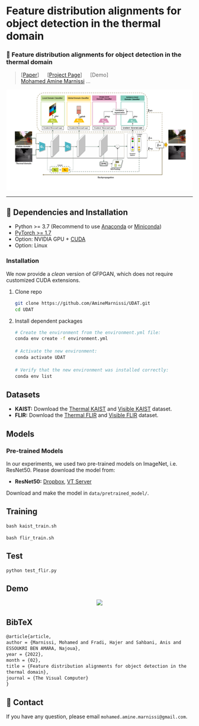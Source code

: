# Feature distribution alignments for object detection in the thermal domain
### :book: Feature distribution alignments for object detection in the thermal domain

> [[Paper](https://arxiv.org/abs/2101.04061)] &emsp; [[Project Page](https://aminemarnissi.github.io/projects/vcj.html)] &emsp; [Demo] <br>
> [Mohamed Amine Marnissi](https://aminemarnissi.github.io/)
> ...

<p align="center">
  <img src="https://github.com/AmineMarnissi/UDAT/blob/main/images/journal_flowchart_juin_v1.png">
</p>

---

## :wrench: Dependencies and Installation

- Python >= 3.7 (Recommend to use [Anaconda](https://www.anaconda.com/download/#linux) or [Miniconda](https://docs.conda.io/en/latest/miniconda.html))
- [PyTorch >= 1.7](https://pytorch.org/)
- Option: NVIDIA GPU + [CUDA](https://developer.nvidia.com/cuda-downloads)
- Option: Linux

### Installation

We now provide a *clean* version of GFPGAN, which does not require customized CUDA extensions. <br>

1. Clone repo

    ```bash
    git clone https://github.com/AmineMarnissi/UDAT.git
    cd UDAT
    ```

1. Install dependent packages

    ```bash
    # Create the environment from the environment.yml file:
    conda env create -f environment.yml
    
    # Activate the new environment:
    conda activate UDAT
    
    # Verify that the new environment was installed correctly:
    conda env list
    ```

## Datasets
* **KAIST:** Download the [Thermal KAIST](https://drive.google.com/drive/u/3/folders/1PYr6RyLvRO5s0UPoo4bG94AhKSp7a4zL) and [Visible KAIST](https://drive.google.com/drive/u/3/folders/1XO8WwTNTzjbAvX771Pov6wGXhnJzYE1y) dataset.
* **FLIR:** Download the [Thermal FLIR](https://drive.google.com/drive/u/3/folders/1aeCO2XCXgf2f2U3B99fk4htI8-9DHdMw) and [Visible FLIR](https://drive.google.com/drive/u/3/folders/1tgI86nBdbkKMHLTpKjBSAnOTW2qdOV4B) dataset.

## Models
### Pre-trained Models
In our experiments, we used two pre-trained models on ImageNet, i.e. ResNet50. Please download the model from:
* **ResNet50:** [Dropbox](https://www.dropbox.com/s/iev3tkbz5wyyuz9/resnet101_caffe.pth?dl=0),  [VT Server](https://filebox.ece.vt.edu/~jw2yang/faster-rcnn/pretrained-base-models/resnet101_caffe.pth)

Download and make the model in ```data/pretrained_model/```.
## Training
```
bash kaist_train.sh

bash flir_train.sh
```
## Test
```
python test_flir.py
```
## Demo
<p align="center">
  <img src="https://github.com/AmineMarnissi/UDAT/blob/main/images/demo.gif">
</p>

## BibTeX

    @article{article,
    author = {Marnissi, Mohamed and Fradi, Hajer and Sahbani, Anis and ESSOUKRI BEN AMARA, Najoua},
    year = {2022},
    month = {02},
    title = {Feature distribution alignments for object detection in the thermal domain},
    journal = {The Visual Computer}
    }

## :e-mail: Contact

If you have any question, please email `mohamed.amine.marnissi@gmail.com`.
